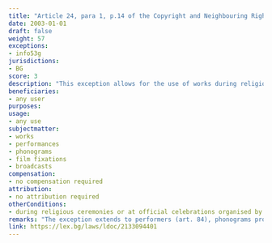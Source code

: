 ```yaml
---
title: "Article 24, para 1, p.14 of the Copyright and Neighbouring Rights Law (Член 24, ал.1, т.14 от Закона за авторското право и сродните му права)."
date: 2003-01-01 
draft: false
weight: 57
exceptions:
- info53g
jurisdictions:
- BG
score: 3
description: "This exception allows for the use of works during religious ceremonies or at official celebrations organised by public authorities." 
beneficiaries:
- any user
purposes: 
usage:
- any use
subjectmatter:
- works
- performances
- phonograms
- film fixations
- broadcasts
compensation:
- no compensation required
attribution: 
- no attribution required
otherConditions: 
- during religious ceremonies or at official celebrations organised by public authorities
remarks: "The exception extends to performers (art. 84), phonograms producers (art. 90), film producers (art.90v), and broadcast organisations (art. 93)."
link: https://lex.bg/laws/ldoc/2133094401
---
```

